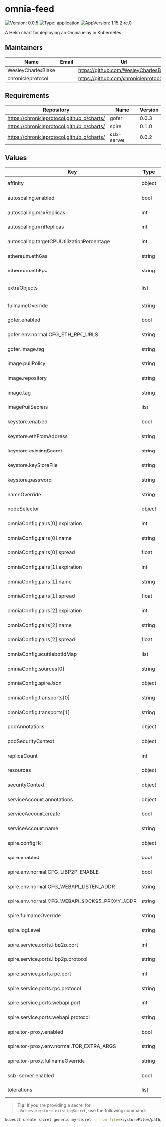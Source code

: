 # omnia-feed

![Version: 0.0.5](https://img.shields.io/badge/Version-0.0.5-informational?style=flat-square) ![Type: application](https://img.shields.io/badge/Type-application-informational?style=flat-square) ![AppVersion: 1.15.2-rc.0](https://img.shields.io/badge/AppVersion-1.15.2--rc.0-informational?style=flat-square)

A Helm chart for deploying an Omnia relay in Kubernetes

## Maintainers

| Name | Email | Url |
| ---- | ------ | --- |
| WesleyCharlesBlake |  | <https://github.com/WesleyCharlesBlake> |
| chronicleprotocol |  | <https://github.com/chronicleprotocol> |

## Requirements

| Repository | Name | Version |
|------------|------|---------|
| https://chronicleprotocol.github.io/charts/ | gofer | 0.0.3 |
| https://chronicleprotocol.github.io/charts/ | spire | 0.1.0 |
| https://chronicleprotocol.github.io/charts/ | ssb-server | 0.0.2 |

## Values

<table>
	<thead>
		<th>Key</th>
		<th>Type</th>
		<th>Default</th>
		<th>Description</th>
	</thead>
	<tbody>
		<tr>
			<td>affinity</td>
			<td>object</td>
			<td><pre lang="json">
{}
</pre>
</td>
			<td></td>
		</tr>
		<tr>
			<td>autoscaling.enabled</td>
			<td>bool</td>
			<td><pre lang="json">
false
</pre>
</td>
			<td></td>
		</tr>
		<tr>
			<td>autoscaling.maxReplicas</td>
			<td>int</td>
			<td><pre lang="json">
100
</pre>
</td>
			<td></td>
		</tr>
		<tr>
			<td>autoscaling.minReplicas</td>
			<td>int</td>
			<td><pre lang="json">
1
</pre>
</td>
			<td></td>
		</tr>
		<tr>
			<td>autoscaling.targetCPUUtilizationPercentage</td>
			<td>int</td>
			<td><pre lang="json">
80
</pre>
</td>
			<td></td>
		</tr>
		<tr>
			<td>ethereum.ethGas</td>
			<td>string</td>
			<td><pre lang="json">
"7000000"
</pre>
</td>
			<td></td>
		</tr>
		<tr>
			<td>ethereum.ethRpc</td>
			<td>string</td>
			<td><pre lang="json">
"https://ethereum-goerli-rpc.allthatnode.com"
</pre>
</td>
			<td></td>
		</tr>
		<tr>
			<td>extraObjects</td>
			<td>list</td>
			<td><pre lang="json">
[]
</pre>
</td>
			<td>Extra K8s manifests to deploy</td>
		</tr>
		<tr>
			<td>fullnameOverride</td>
			<td>string</td>
			<td><pre lang="json">
""
</pre>
</td>
			<td></td>
		</tr>
		<tr>
			<td>gofer.enabled</td>
			<td>bool</td>
			<td><pre lang="json">
true
</pre>
</td>
			<td></td>
		</tr>
		<tr>
			<td>gofer.env.normal.CFG_ETH_RPC_URLS</td>
			<td>string</td>
			<td><pre lang="json">
"https://eth-mainnet.public.blastapi.io,https://eth.public-rpc.com"
</pre>
</td>
			<td></td>
		</tr>
		<tr>
			<td>gofer.image.tag</td>
			<td>string</td>
			<td><pre lang="json">
"0.11.0-dev.5"
</pre>
</td>
			<td></td>
		</tr>
		<tr>
			<td>image.pullPolicy</td>
			<td>string</td>
			<td><pre lang="json">
"IfNotPresent"
</pre>
</td>
			<td></td>
		</tr>
		<tr>
			<td>image.repository</td>
			<td>string</td>
			<td><pre lang="json">
"ghcr.io/chronicleprotocol/omnia_feed"
</pre>
</td>
			<td></td>
		</tr>
		<tr>
			<td>image.tag</td>
			<td>string</td>
			<td><pre lang="json">
""
</pre>
</td>
			<td></td>
		</tr>
		<tr>
			<td>imagePullSecrets</td>
			<td>list</td>
			<td><pre lang="json">
[]
</pre>
</td>
			<td></td>
		</tr>
		<tr>
			<td>keystore.enabled</td>
			<td>bool</td>
			<td><pre lang="json">
true
</pre>
</td>
			<td></td>
		</tr>
		<tr>
			<td>keystore.ethFromAddress</td>
			<td>string</td>
			<td><pre lang="json">
"0x0000000000000000000000000000000000000000"
</pre>
</td>
			<td></td>
		</tr>
		<tr>
			<td>keystore.existingSecret</td>
			<td>string</td>
			<td><pre lang="json">
""
</pre>
</td>
			<td></td>
		</tr>
		<tr>
			<td>keystore.keyStoreFile</td>
			<td>string</td>
			<td><pre lang="json">
""
</pre>
</td>
			<td></td>
		</tr>
		<tr>
			<td>keystore.password</td>
			<td>string</td>
			<td><pre lang="json">
""
</pre>
</td>
			<td></td>
		</tr>
		<tr>
			<td>nameOverride</td>
			<td>string</td>
			<td><pre lang="json">
""
</pre>
</td>
			<td></td>
		</tr>
		<tr>
			<td>nodeSelector</td>
			<td>object</td>
			<td><pre lang="json">
{}
</pre>
</td>
			<td></td>
		</tr>
		<tr>
			<td>omniaConfig.pairs[0].expiration</td>
			<td>int</td>
			<td><pre lang="json">
1800
</pre>
</td>
			<td></td>
		</tr>
		<tr>
			<td>omniaConfig.pairs[0].name</td>
			<td>string</td>
			<td><pre lang="json">
"BTC/USD"
</pre>
</td>
			<td></td>
		</tr>
		<tr>
			<td>omniaConfig.pairs[0].spread</td>
			<td>float</td>
			<td><pre lang="json">
0.5
</pre>
</td>
			<td></td>
		</tr>
		<tr>
			<td>omniaConfig.pairs[1].expiration</td>
			<td>int</td>
			<td><pre lang="json">
1800
</pre>
</td>
			<td></td>
		</tr>
		<tr>
			<td>omniaConfig.pairs[1].name</td>
			<td>string</td>
			<td><pre lang="json">
"GNO/USD"
</pre>
</td>
			<td></td>
		</tr>
		<tr>
			<td>omniaConfig.pairs[1].spread</td>
			<td>float</td>
			<td><pre lang="json">
0.5
</pre>
</td>
			<td></td>
		</tr>
		<tr>
			<td>omniaConfig.pairs[2].expiration</td>
			<td>int</td>
			<td><pre lang="json">
1800
</pre>
</td>
			<td></td>
		</tr>
		<tr>
			<td>omniaConfig.pairs[2].name</td>
			<td>string</td>
			<td><pre lang="json">
"MKR/USD"
</pre>
</td>
			<td></td>
		</tr>
		<tr>
			<td>omniaConfig.pairs[2].spread</td>
			<td>float</td>
			<td><pre lang="json">
0.5
</pre>
</td>
			<td></td>
		</tr>
		<tr>
			<td>omniaConfig.scuttlebotIdMap</td>
			<td>list</td>
			<td><pre lang="json">
[]
</pre>
</td>
			<td></td>
		</tr>
		<tr>
			<td>omniaConfig.sources[0]</td>
			<td>string</td>
			<td><pre lang="json">
"gofer"
</pre>
</td>
			<td></td>
		</tr>
		<tr>
			<td>omniaConfig.spireJson</td>
			<td>object</td>
			<td><pre lang="json">
{}
</pre>
</td>
			<td></td>
		</tr>
		<tr>
			<td>omniaConfig.transports[0]</td>
			<td>string</td>
			<td><pre lang="json">
"ssb"
</pre>
</td>
			<td></td>
		</tr>
		<tr>
			<td>omniaConfig.transports[1]</td>
			<td>string</td>
			<td><pre lang="json">
"spire"
</pre>
</td>
			<td></td>
		</tr>
		<tr>
			<td>podAnnotations</td>
			<td>object</td>
			<td><pre lang="json">
{}
</pre>
</td>
			<td></td>
		</tr>
		<tr>
			<td>podSecurityContext</td>
			<td>object</td>
			<td><pre lang="json">
{}
</pre>
</td>
			<td></td>
		</tr>
		<tr>
			<td>replicaCount</td>
			<td>int</td>
			<td><pre lang="json">
1
</pre>
</td>
			<td></td>
		</tr>
		<tr>
			<td>resources</td>
			<td>object</td>
			<td><pre lang="json">
{}
</pre>
</td>
			<td></td>
		</tr>
		<tr>
			<td>securityContext</td>
			<td>object</td>
			<td><pre lang="json">
{}
</pre>
</td>
			<td></td>
		</tr>
		<tr>
			<td>serviceAccount.annotations</td>
			<td>object</td>
			<td><pre lang="json">
{}
</pre>
</td>
			<td></td>
		</tr>
		<tr>
			<td>serviceAccount.create</td>
			<td>bool</td>
			<td><pre lang="json">
true
</pre>
</td>
			<td></td>
		</tr>
		<tr>
			<td>serviceAccount.name</td>
			<td>string</td>
			<td><pre lang="json">
""
</pre>
</td>
			<td></td>
		</tr>
		<tr>
			<td>spire.configHcl</td>
			<td>object</td>
			<td><pre lang="json">
{}
</pre>
</td>
			<td></td>
		</tr>
		<tr>
			<td>spire.enabled</td>
			<td>bool</td>
			<td><pre lang="json">
true
</pre>
</td>
			<td></td>
		</tr>
		<tr>
			<td>spire.env.normal.CFG_LIBP2P_ENABLE</td>
			<td>bool</td>
			<td><pre lang="json">
true
</pre>
</td>
			<td></td>
		</tr>
		<tr>
			<td>spire.env.normal.CFG_WEBAPI_LISTEN_ADDR</td>
			<td>string</td>
			<td><pre lang="json">
"0.0.0.0:8080"
</pre>
</td>
			<td></td>
		</tr>
		<tr>
			<td>spire.env.normal.CFG_WEBAPI_SOCKS5_PROXY_ADDR</td>
			<td>string</td>
			<td><pre lang="json">
"feed-tor-proxy:9050"
</pre>
</td>
			<td></td>
		</tr>
		<tr>
			<td>spire.fullnameOverride</td>
			<td>string</td>
			<td><pre lang="json">
"feed-spire"
</pre>
</td>
			<td></td>
		</tr>
		<tr>
			<td>spire.logLevel</td>
			<td>string</td>
			<td><pre lang="json">
"debug"
</pre>
</td>
			<td></td>
		</tr>
		<tr>
			<td>spire.service.ports.libp2p.port</td>
			<td>int</td>
			<td><pre lang="json">
8000
</pre>
</td>
			<td></td>
		</tr>
		<tr>
			<td>spire.service.ports.libp2p.protocol</td>
			<td>string</td>
			<td><pre lang="json">
"TCP"
</pre>
</td>
			<td></td>
		</tr>
		<tr>
			<td>spire.service.ports.rpc.port</td>
			<td>int</td>
			<td><pre lang="json">
9100
</pre>
</td>
			<td></td>
		</tr>
		<tr>
			<td>spire.service.ports.rpc.protocol</td>
			<td>string</td>
			<td><pre lang="json">
"TCP"
</pre>
</td>
			<td></td>
		</tr>
		<tr>
			<td>spire.service.ports.webapi.port</td>
			<td>int</td>
			<td><pre lang="json">
8080
</pre>
</td>
			<td></td>
		</tr>
		<tr>
			<td>spire.service.ports.webapi.protocol</td>
			<td>string</td>
			<td><pre lang="json">
"TCP"
</pre>
</td>
			<td></td>
		</tr>
		<tr>
			<td>spire.tor-proxy.enabled</td>
			<td>bool</td>
			<td><pre lang="json">
true
</pre>
</td>
			<td></td>
		</tr>
		<tr>
			<td>spire.tor-proxy.env.normal.TOR_EXTRA_ARGS</td>
			<td>string</td>
			<td><pre lang="json">
"AutomapHostsOnResolve 1\nControlSocketsGroupWritable 1\nCookieAuthentication 1\nCookieAuthFileGroupReadable 1\nDNSPort 5353\nExitPolicy reject *:*\nLog notice stderr\nRunAsDaemon 0\nControlSocket /home/tor/.tor/control_socket\nCookieAuthFile /home/tor/.tor/control_socket.authcookie\nDataDirectory /home/tor/.tor\nHiddenServiceDir /var/lib/tor/hidden_services\nHiddenServicePort 8888 feed-spire:8080\nHiddenServiceVersion\n"
</pre>
</td>
			<td></td>
		</tr>
		<tr>
			<td>spire.tor-proxy.fullnameOverride</td>
			<td>string</td>
			<td><pre lang="json">
"feed-tor-proxy"
</pre>
</td>
			<td></td>
		</tr>
		<tr>
			<td>ssb-server.enabled</td>
			<td>bool</td>
			<td><pre lang="json">
true
</pre>
</td>
			<td></td>
		</tr>
		<tr>
			<td>tolerations</td>
			<td>list</td>
			<td><pre lang="json">
[]
</pre>
</td>
			<td></td>
		</tr>
	</tbody>
</table>

> **Tip**: If you are providing a secret for `.Values.keystore.existingSecret`, use the following command:

```bash
kubectl create secret generic my-secret --from-file=keystoreFile=/path/to/keystore.json --from-file=password=/path/to/password.txt
```
